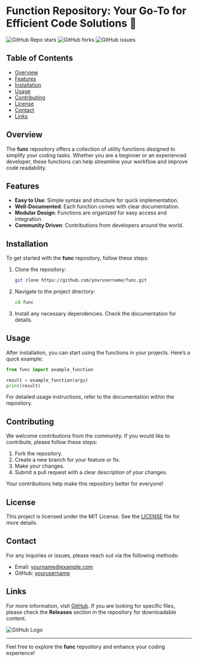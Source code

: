 # Function Repository: Your Go-To for Efficient Code Solutions 🚀

![GitHub Repo stars](https://img.shields.io/github/stars/yourusername/func?style=social) ![GitHub forks](https://img.shields.io/github/forks/yourusername/func?style=social) ![GitHub issues](https://img.shields.io/github/issues/yourusername/func?style=social)

## Table of Contents

- [Overview](#overview)
- [Features](#features)
- [Installation](#installation)
- [Usage](#usage)
- [Contributing](#contributing)
- [License](#license)
- [Contact](#contact)
- [Links](#links)

## Overview

The **func** repository offers a collection of utility functions designed to simplify your coding tasks. Whether you are a beginner or an experienced developer, these functions can help streamline your workflow and improve code readability. 

## Features

- **Easy to Use**: Simple syntax and structure for quick implementation.
- **Well-Documented**: Each function comes with clear documentation.
- **Modular Design**: Functions are organized for easy access and integration.
- **Community Driven**: Contributions from developers around the world.

## Installation

To get started with the **func** repository, follow these steps:

1. Clone the repository:

   ```bash
   git clone https://github.com/yourusername/func.git
   ```

2. Navigate to the project directory:

   ```bash
   cd func
   ```

3. Install any necessary dependencies. Check the documentation for details.

## Usage

After installation, you can start using the functions in your projects. Here’s a quick example:

```python
from func import example_function

result = example_function(args)
print(result)
```

For detailed usage instructions, refer to the documentation within the repository.

## Contributing

We welcome contributions from the community. If you would like to contribute, please follow these steps:

1. Fork the repository.
2. Create a new branch for your feature or fix.
3. Make your changes.
4. Submit a pull request with a clear description of your changes.

Your contributions help make this repository better for everyone!

## License

This project is licensed under the MIT License. See the [LICENSE](LICENSE) file for more details.

## Contact

For any inquiries or issues, please reach out via the following methods:

- Email: yourname@example.com
- GitHub: [yourusername](https://github.com/yourusername)

## Links

For more information, visit [GitHub](https://github.com). If you are looking for specific files, please check the **Releases** section in the repository for downloadable content.

![GitHub Logo](https://github.githubassets.com/images/modules/logos_page/GitHub-Mark.png)

---

Feel free to explore the **func** repository and enhance your coding experience!